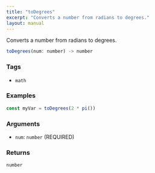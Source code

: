 ```yaml
---
title: "toDegrees"
excerpt: "Converts a number from radians to degrees."
layout: manual
---
```


Converts a number from radians to degrees.



```js
toDegrees(num: number) -> number
```

### Tags

* `math`

### Examples

```js
const myVar = toDegrees(2 * pi())
```

### Arguments

* `num`: `number` (REQUIRED)

### Returns

`number`



